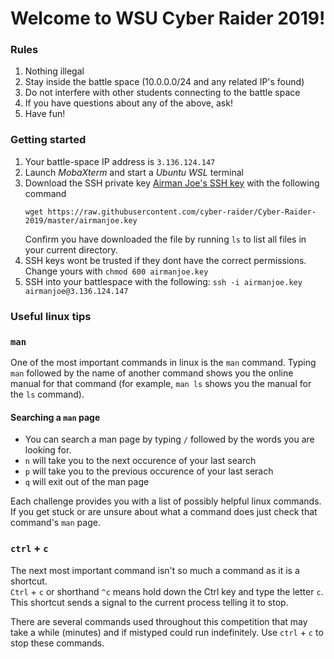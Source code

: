 # Welcome to WSU Cyber Raider 2019!

### Rules

1. Nothing illegal
2. Stay inside the battle space (10.0.0.0/24 and any related IP's found)
3. Do not interfere with other students connecting to the battle space
4. If you have questions about any of the above, ask!
5. Have fun!

### Getting started

1. Your battle-space IP address is `3.136.124.147`
2. Launch *MobaXterm* and start a *Ubuntu WSL* terminal
3. Download the SSH private key [Airman Joe's SSH key](airmanjoe.key) with the following command 
   ```
   wget https://raw.githubusercontent.com/cyber-raider/Cyber-Raider-2019/master/airmanjoe.key 
   ``` 
   Confirm you have downloaded the file by running `ls` to list all files in
   your current directory.
6. SSH keys wont be trusted if they dont have the correct permissions.  Change yours with `chmod 600 airmanjoe.key`
7. SSH into your battlespace with the following: 
   `ssh -i airmanjoe.key airmanjoe@3.136.124.147` 

### Useful linux tips
### `man`
One of the most important commands in linux is the `man` command.  Typing 
`man` followed by the name of another command shows you the online manual 
for that command (for example, `man ls` shows you the manual for the `ls` 
command).
#### Searching a `man` page
* You can search a man page by typing `/` followed by the words you are looking for.
* `n` will take you to the next occurence of your last search
* `p` will take you to the previous occurence of your last serach
* `q` will exit out of the man page

Each challenge provides you with a list of possibly helpful linux commands.  
If you get stuck or are unsure about what a command does just check that command's `man` page.

### `ctrl` + `c`
The next most important command isn't so much a command as it is a shortcut.  
`Ctrl` + `c` or shorthand `^c` means hold down the Ctrl key and type the 
letter `c`.  This shortcut sends a signal to the current process telling it to 
stop.

There are several commands used throughout this competition that may take a 
while (minutes) and if mistyped could run indefinitely.  Use `ctrl` + `c` to 
stop these commands.


